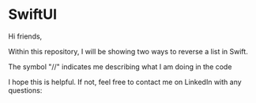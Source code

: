 # SwiftUI

Hi friends,

Within this repository, I will be showing two ways to reverse a list in Swift.

The symbol "//" indicates me describing what I am doing in the code

I hope this is helpful. If not, feel free to contact me on LinkedIn with any questions:


